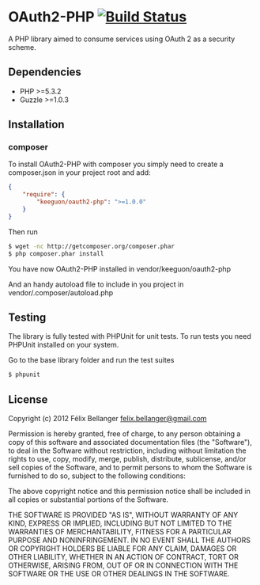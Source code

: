 # OAuth2-PHP [![Build Status](https://secure.travis-ci.org/Keeguon/oauth2-php.png)](http://travis-ci.org/Keeguon/oauth2-php)


A PHP library aimed to consume services using OAuth 2 as a security scheme.


## Dependencies

* PHP >=5.3.2
* Guzzle >=1.0.3


## Installation

### composer

To install OAuth2-PHP with composer you simply need to create a composer.json in your project root and add:

```json
{
    "require": {
        "keeguon/oauth2-php": ">=1.0.0"
    }
}
```

Then run

```bash
$ wget -nc http://getcomposer.org/composer.phar
$ php composer.phar install
```

You have now OAuth2-PHP installed in vendor/keeguon/oauth2-php

And an handy autoload file to include in you project in vendor/.composer/autoload.php


## Testing

The library is fully tested with PHPUnit for unit tests. To run tests you need PHPUnit installed on your system.

Go to the base library folder and run the test suites

```bash
$ phpunit
```


## License

Copyright (c) 2012 Félix Bellanger <felix.bellanger@gmail.com>

Permission is hereby granted, free of charge, to any person obtaining a copy of this software and associated documentation files (the "Software"), to deal in the Software without restriction, including without limitation the rights to use, copy, modify, merge, publish, distribute, sublicense, and/or sell copies of the Software, and to permit persons to whom the Software is furnished to do so, subject to the following conditions:

The above copyright notice and this permission notice shall be included in all copies or substantial portions of the Software.

THE SOFTWARE IS PROVIDED "AS IS", WITHOUT WARRANTY OF ANY KIND, EXPRESS OR IMPLIED, INCLUDING BUT NOT LIMITED TO THE WARRANTIES OF MERCHANTABILITY, FITNESS FOR A PARTICULAR PURPOSE AND NONINFRINGEMENT. IN NO EVENT SHALL THE AUTHORS OR COPYRIGHT HOLDERS BE LIABLE FOR ANY CLAIM, DAMAGES OR OTHER LIABILITY, WHETHER IN AN ACTION OF CONTRACT, TORT OR OTHERWISE, ARISING FROM, OUT OF OR IN CONNECTION WITH THE SOFTWARE OR THE USE OR OTHER DEALINGS IN THE SOFTWARE.
